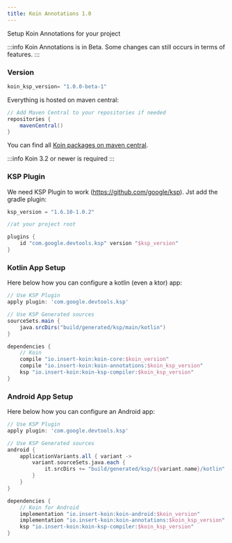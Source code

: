 ```yaml
---
title: Koin Annotations 1.0
---
```


 Setup Koin Annotations for your project 

:::info
 Koin Annotations is in Beta. Some changes can still occurs in terms of features.
:::

### Version

```groovy
koin_ksp_version= "1.0.0-beta-1"
```

Everything is hosted on maven central:

```groovy
// Add Maven Central to your repositories if needed
repositories {
	mavenCentral()    
}
```

You can find all [Koin packages on maven central](https://search.maven.org/search?q=io.insert-koin).

:::info
 Koin 3.2 or newer is required
:::

### KSP Plugin

We need KSP Plugin to work (https://github.com/google/ksp). Jst add the gradle plugin:

```groovy
ksp_version = "1.6.10-1.0.2"
```

```groovy
//at your project root

plugins {
    id "com.google.devtools.ksp" version "$ksp_version"
}
```

### Kotlin App Setup

Here below how you can configure a kotlin (even a ktor) app:

```groovy
// Use KSP Plugin
apply plugin: 'com.google.devtools.ksp'

// Use KSP Generated sources
sourceSets.main {
    java.srcDirs("build/generated/ksp/main/kotlin")
}

dependencies {
    // Koin
    compile "io.insert-koin:koin-core:$koin_version"
    compile "io.insert-koin:koin-annotations:$koin_ksp_version"
    ksp "io.insert-koin:koin-ksp-compiler:$koin_ksp_version"
}
```

### Android App Setup

Here below how you can configure an Android app:

```groovy
// Use KSP Plugin
apply plugin: 'com.google.devtools.ksp'

// Use KSP Generated sources
android {
    applicationVariants.all { variant ->
        variant.sourceSets.java.each {
            it.srcDirs += "build/generated/ksp/${variant.name}/kotlin"
        }
    }
}

dependencies {
    // Koin for Android
    implementation "io.insert-koin:koin-android:$koin_version"
    implementation "io.insert-koin:koin-annotations:$koin_ksp_version"
    ksp "io.insert-koin:koin-ksp-compiler:$koin_ksp_version"
}
```
